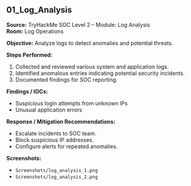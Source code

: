 ## 01_Log_Analysis

**Source:** TryHackMe SOC Level 2 – Module: Log Analysis  
**Room:** Log Operations

**Objective:** Analyze logs to detect anomalies and potential threats.

**Steps Performed:**
1. Collected and reviewed various system and application logs.
2. Identified anomalous entries indicating potential security incidents.
3. Documented findings for SOC reporting.

**Findings / IOCs:**
- Suspicious login attempts from unknown IPs
- Unusual application errors

**Response / Mitigation Recommendations:**
- Escalate incidents to SOC team.
- Block suspicious IP addresses.
- Configure alerts for repeated anomalies.

**Screenshots:**  
- `Screenshots/log_analysis_1.png`  
- `Screenshots/log_analysis_2.png`
